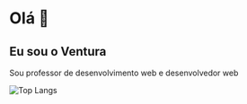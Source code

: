 # Olá 👋
## Eu sou o Ventura

Sou professor de desenvolvimento web e desenvolvedor web

![Top Langs](https://github-readme-stats.vercel.app/api/top-langs/?username=ProfessorVentura&hide_progress=false)
